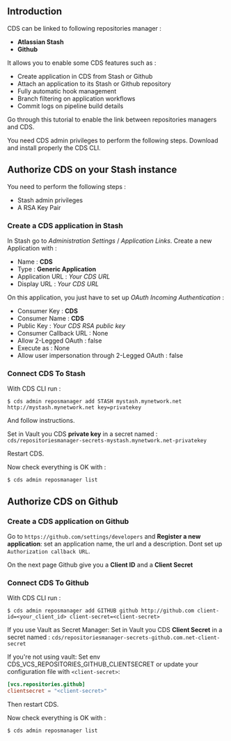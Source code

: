 ## Introduction

CDS can be linked to following repositories manager :

 - **Atlassian Stash**
 - **Github**

It allows you to enable some CDS features such as :

 - Create application in CDS from Stash or Github
 - Attach an application to its Stash or Github repository
 - Fully automatic hook management
 - Branch filtering on application workflows
 - Commit logs on pipeline build details

Go through this tutorial to enable the link between repositories managers and CDS.


You need CDS admin privileges to perform the following steps.
Download and install properly the CDS CLI.

## Authorize CDS on your Stash instance
You need to perform the following steps :

 - Stash admin privileges
 - A RSA Key Pair

### Create a CDS application in Stash
In Stash go to *Administration Settings* / *Application Links*. Create a new Application with :

 - Name : **CDS**
 - Type : **Generic Application**
 - Application URL : *Your CDS URL*
 - Display URL : *Your CDS URL*

On this application, you just have to set up *OAuth Incoming Authentication* :

 - Consumer Key : **CDS**
 - Consumer Name : **CDS**
 - Public Key : *Your CDS RSA public key*
 - Consumer Callback URL : None
 - Allow 2-Legged OAuth : false
 - Execute as : None
 - Allow user impersonation through 2-Legged OAuth : false

### Connect CDS To Stash
With CDS CLI run :

 ```
 $ cds admin reposmanager add STASH mystash.mynetwork.net http://mystash.mynetwork.net key=privatekey
 ```

And follow instructions.

Set in Vault you CDS **private key** in a secret named : `cds/repositoriesmanager-secrets-mystash.mynetwork.net-privatekey`

Restart CDS.

Now check everything is OK with :
 ```
 $ cds admin reposmanager list
 ```


## Authorize CDS on Github
### Create a CDS application on Github
Go to `https://github.com/settings/developers` and **Register a new application**: set an application name, the url and a description. Dont set up `Authorization callback URL`.

On the next page Github give you a **Client ID** and a **Client Secret**

### Connect CDS To Github
With CDS CLI run :

 ```
 $ cds admin reposmanager add GITHUB github http://github.com client-id=<your_client_id> client-secret=<client-secret>
 ```

If you use Vault as Secret Manager:
Set in Vault you CDS **Client Secret** in a secret named : `cds/repositoriesmanager-secrets-github.com.net-client-secret`

If you're not using vault:
Set env CDS_VCS_REPOSITORIES_GITHUB_CLIENTSECRET or update your configuration file with `<client-secret>`:

```toml
[vcs.repositories.github]
clientsecret = "<client-secret>"
```

Then restart CDS.

Now check everything is OK with :
 ```
 $ cds admin reposmanager list
 ```
